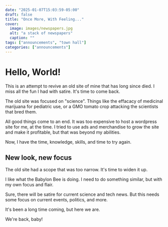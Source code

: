 ```yaml
---
date: "2025-01-07T15:03:59-05:00"
draft: false
title: "Once More, With Feeling..."
cover:
  image: images/newspapers.jpg
  alt: "a stack of newspapers"
  caption: ""
tags: ["announcements", "town hall"]
categories: ["announcements"]
---
```


# Hello, World!

This is an attempt to revive an old site of mine that has long since died. I miss all the fun I had with satire. It's time to come back.

The old site was focused on "science". Things like the effacacy of medicinal marijuana for pediatric use, or a GMO tomato crop attacking the scientists that bred them.

All good things come to an end. It was too expensive to host a wordpress site for me, at the time. I tried to use ads and merchandise to grow the site and make it profitable, but that was beyond my abilities.

Now, I have the time, knowledge, skills, and time to try again.

## New look, new focus

The old site had a scope that was too narrow. It's time to widen it up.

I like what the Babylon Bee is doing. I need to do something similar, but with my own focus and flair.

Sure, there will be satire for current science and tech news. But this needs some focus on current events, politics, and more.

It's been a long time coming, but here we are.

We're back, baby!
